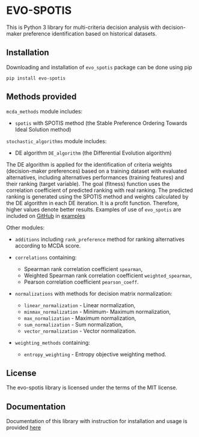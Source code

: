 # EVO-SPOTIS

This is Python 3 library for multi-criteria decision analysis with decision-maker preference identification based on historical datasets.

## Installation

Downloading and installation of `evo_spotis` package can be done using pip

```
pip install evo-spotis
```

## Methods provided

`mcda_methods` module includes:
- `spotis` with SPOTIS method (the Stable Preference Ordering Towards Ideal Solution method)

`stochastic_algorithms` module includes:
- DE algorithm `DE_algorithm` (the Differential Evolution algorithm)

The DE algorithm is applied for the identification of criteria weights (decision-maker preferences) based on a training dataset with evaluated alternatives,
including alternatives performances (training features) and their ranking (target variable). The goal (fitness) function uses the correlation coefficient
of predicted ranking with real ranking. The predicted ranking is generated using the SPOTIS method and weights calculated by the DE algorithm in each DE iteration.
 It is a profit function. Therefore, higher values denote better results. Examples of use of `evo_spotis` are included on [GitHub](https://github.com/energyinpython/EVO-SPOTIS) in [examples](https://github.com/energyinpython/EVO-SPOTIS/tree/main/examples)

Other modules:

- `additions` including `rank_preference` method for ranking alternatives according to MCDA score.

- `correlations` containing: 

	- Spearman rank correlation coefficient `spearman`, 
	- Weighted Spearman rank correlation coefficient `weighted_spearman`,
	- Pearson correlation coefficient `pearson_coeff`.
	
- `normalizations` with methods for decision matrix normalization:

	- `linear_normalization` - Linear normalization,
	- `minmax_normalization` - Minimum- Maximum normalization,
	- `max_normalization` - Maximum normalization,
	- `sum_normalization` - Sum normalization,
	- `vector_normalization` - Vector normalization.
	
- `weighting_methods` containing:

	- `entropy_weighting` - Entropy objective weighting method.

## License

The evo-spotis library is licensed under the terms of the MIT license.

## Documentation

Documentation of this library with instruction for installation and usage is provided
[here](https://evo-spotis.readthedocs.io/en/latest/)